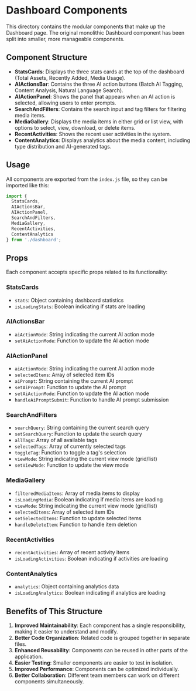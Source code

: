 # Dashboard Components

This directory contains the modular components that make up the Dashboard page. The original monolithic Dashboard component has been split into smaller, more manageable components.

## Component Structure

- **StatsCards**: Displays the three stats cards at the top of the dashboard (Total Assets, Recently Added, Media Usage).
- **AIActionsBar**: Contains the three AI action buttons (Batch AI Tagging, Content Analysis, Natural Language Search).
- **AIActionPanel**: Shows the panel that appears when an AI action is selected, allowing users to enter prompts.
- **SearchAndFilters**: Contains the search input and tag filters for filtering media items.
- **MediaGallery**: Displays the media items in either grid or list view, with options to select, view, download, or delete items.
- **RecentActivities**: Shows the recent user activities in the system.
- **ContentAnalytics**: Displays analytics about the media content, including type distribution and AI-generated tags.

## Usage

All components are exported from the `index.js` file, so they can be imported like this:

```jsx
import { 
  StatsCards, 
  AIActionsBar, 
  AIActionPanel, 
  SearchAndFilters, 
  MediaGallery, 
  RecentActivities, 
  ContentAnalytics 
} from './dashboard';
```

## Props

Each component accepts specific props related to its functionality:

### StatsCards
- `stats`: Object containing dashboard statistics
- `isLoadingStats`: Boolean indicating if stats are loading

### AIActionsBar
- `aiActionMode`: String indicating the current AI action mode
- `setAiActionMode`: Function to update the AI action mode

### AIActionPanel
- `aiActionMode`: String indicating the current AI action mode
- `selectedItems`: Array of selected item IDs
- `aiPrompt`: String containing the current AI prompt
- `setAiPrompt`: Function to update the AI prompt
- `setAiActionMode`: Function to update the AI action mode
- `handleAiPromptSubmit`: Function to handle AI prompt submission

### SearchAndFilters
- `searchQuery`: String containing the current search query
- `setSearchQuery`: Function to update the search query
- `allTags`: Array of all available tags
- `selectedTags`: Array of currently selected tags
- `toggleTag`: Function to toggle a tag's selection
- `viewMode`: String indicating the current view mode (grid/list)
- `setViewMode`: Function to update the view mode

### MediaGallery
- `filteredMediaItems`: Array of media items to display
- `isLoadingMedia`: Boolean indicating if media items are loading
- `viewMode`: String indicating the current view mode (grid/list)
- `selectedItems`: Array of selected item IDs
- `setSelectedItems`: Function to update selected items
- `handleDeleteItem`: Function to handle item deletion

### RecentActivities
- `recentActivities`: Array of recent activity items
- `isLoadingActivities`: Boolean indicating if activities are loading

### ContentAnalytics
- `analytics`: Object containing analytics data
- `isLoadingAnalytics`: Boolean indicating if analytics are loading

## Benefits of This Structure

1. **Improved Maintainability**: Each component has a single responsibility, making it easier to understand and modify.
2. **Better Code Organization**: Related code is grouped together in separate files.
3. **Enhanced Reusability**: Components can be reused in other parts of the application.
4. **Easier Testing**: Smaller components are easier to test in isolation.
5. **Improved Performance**: Components can be optimized individually.
6. **Better Collaboration**: Different team members can work on different components simultaneously.
